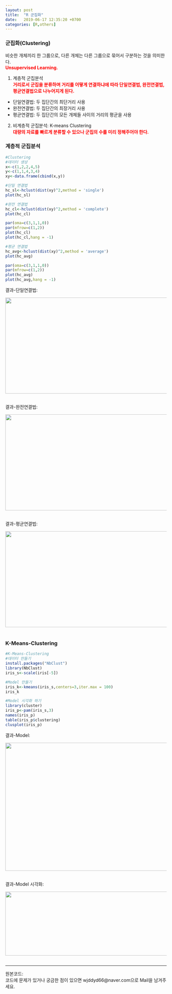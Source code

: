 ```yaml
---
layout: post
title:  "R 군집화"
date:   2019-06-17 12:35:20 +0700
categories: [R,others]
---
```


###  군집화(Clustering)
비슷한 개체끼리 한 그룹으로, 다른 개체는 다른 그룹으로 묶어서 구분하는 것을 의미한다.  
<span style ="color: red">**Unsupervised Learning.**</span><br>
1. 계층적 군집분석  
<span style ="color: red">**거리로서 군집을 분류하며 거리를 어떻게 연결하냐에 따라 단일연결법, 완전연결법, 평균연결법으로 나누어지게 된다.**</span><br>
 - 단일연결법: 두 집단간의 최단거리 사용
 - 완전연결법: 두 집단간의 최장거리 사용
 - 평균연결법: 두 집단간의 모든 개체들 사이의 거리의 평균을 사용
2. 비계층적 군집분석: K-means Clustering  
<span style ="color: red">**대량의 자료를 빠르게 분류할 수 있으나 군집의 수를 미리 정해주어야 한다.**</span><br>

###  계층적 군집분석

```R
#Clustering
#데이터 생성
x<-c(1,2,2,4,5)
y<-c(1,1,4,3,4)
xy<-data.frame(cbind(x,y))

#단일 연결법
hc_sl<-hclust(dist(xy)^2,method = 'single')
plot(hc_sl)

#완전 연결법
hc_cl<-hclust(dist(xy)^2,method = 'complete')
plot(hc_cl)

par(oma=c(3,1,1,0))
par(mfrow=c(1,2))
plot(hc_cl)
plot(hc_cl,hang = -1)

#평균 연결법
hc_avg<-hclust(dist(xy)^2,method = 'average')
plot(hc_avg)

par(oma=c(3,1,1,0))
par(mfrow=c(1,2))
plot(hc_avg)
plot(hc_avg,hang = -1)


```

결과-단일연결법: 
<div><img src="https://raw.githubusercontent.com/wjddyd66/wjddyd66.github.io/master/static/img/R/Clustering-1.PNG" height="300" width="600" /></div><br>

결과-완전연결법: 
<div><img src="https://raw.githubusercontent.com/wjddyd66/wjddyd66.github.io/master/static/img/R/Clustering-2.PNG" height="300" width="600" /></div><br>

결과-평균연결법: 
<div><img src="https://raw.githubusercontent.com/wjddyd66/wjddyd66.github.io/master/static/img/R/Clustering-3.PNG" height="300" width="600" /></div><br>

###  K-Means-Clustering

```R
#K-Means-Clustering
#데이터 만들기
install.packages("NbClust")
library(NbClust)
iris_s<-scale(iris[-5])

#Model 만들기
iris_k<-kmeans(iris_s,centers=3,iter.max = 100)
iris_k

#Model 시각화 하기
library(cluster)
iris_p<-pam(iris_s,3)
names(iris_p)
table(iris_p$clustering)
clusplot(iris_p)
```

결과-Model: 
<div><img src="https://raw.githubusercontent.com/wjddyd66/wjddyd66.github.io/master/static/img/R/Clustering-3.PNG" height="400" width="600" /></div><br>

결과-Model 시각화: 
<div><img src="https://raw.githubusercontent.com/wjddyd66/wjddyd66.github.io/master/static/img/R/Clustering-3.PNG" height="200" width="600" /></div><br>

<hr>
원본코드: <https://github.com/wjddyd66/R/tree/master/Clustering><br>
코드에 문제가 있거나 궁금한 점이 있으면 wjddyd66@naver.com으로  Mail을 남겨주세요.